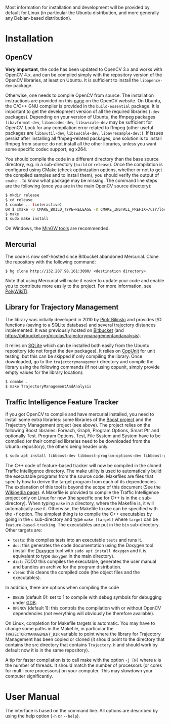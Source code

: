 Most information for installation and development will be provided by default for Linux (in particular the Ubuntu distribution, and more generally any Debian-based distribution). 

# Installation
## OpenCV
**Very important**, the code has been updated to OpenCV 3.x and works with OpenCV 4.x, and can be compiled simply with the repository version of the OpenCV libraries, at least on Ubuntu. It is sufficient to install the `libopencv-dev` package. 

Otherwise, one needs to compile OpenCV from source. The installation instructions are provided on this [page](http://docs.opencv.org/master/df/d65/tutorial_table_of_content_introduction.html) on the OpenCV website. On Ubuntu, the C/C++ GNU compiler is provided in the `build-essential` package. It is important to get the development version of all the required libraries (`-dev` packages). Depending on your version of Ubuntu, the ffmpeg packages `libavformat-dev`, `libavcodec-dev`, `libswscale-dev` may be sufficient for OpenCV. Look for any compilation error related to ffmpeg (other useful packages are `libavutil-dev`, `libswscale-dev`, `libavresample-dev:`). If issues persist after installing all ffmpeg-related packages, one solution is to install ffmpeg from source: do not install all the other libraries, unless you want some specific codec support, eg x264. 

You should compile the code in a different directory than the base source directory, e.g. in a sub-directory (`build` or `release`). Once the compilation is configured using CMake (check optimization options, whether or not to get the compiled samples and to install them), you should verify the output of `cmake .` to know what package may be missing. The command line steps are the following (once you are in the main OpenCV source directory):

```sh
$ mkdir release
$ cd release
$ ccmake .. (interactive)
OR $ cmake -D CMAKE_BUILD_TYPE=RELEASE -D CMAKE_INSTALL_PREFIX=/usr/local ..
$ make
$ sudo make install
```

On Windows, the [MinGW tools](http://tdm-gcc.tdragon.net/) are recommended. 

## Mercurial
The code is now self-hosted since Bitbucket abandoned Mercurial. Clone the repository with the following command:

```
$ hg clone http://132.207.98.161:3000/ <destination directory>
```

Note that using Mercurial will make it easier to update your code and enable you to contribute more easily to the project. For more information, see [PolyWikiTI](http://www.polymtl.ca/wikitransport/index.php?title=Mercurial).

## Library for Trajectory Management 
The library was initially developed in 2010 by [Piotr Bilinski](http://www.piotr-bilinski.com/) and provides I/O functions (saving to a SQLite database) and several trajectory distances implemented. It was previously hosted on [Bitbucket](https://bitbucket.org/trajectories/trajectorymanagementandanalysis) (and https://bitbucket.org/nicolas/trajectorymanagementandanalysis).

It relies on [SQLite](https://www.sqlite.org) which can be installed both easily from the Ubuntu repository (do not forget the dev packages). It relies on [CppUnit](http://apps.sourceforge.net/mediawiki/cppunit/) for unit testing, but this can be skipped if only compiling the library. Once downloaded, go to the `trajectorymanagement` directory and compile the library using the following commands (if not using cppunit, simply provide empty values for the library location):

```sh
$ ccmake .
$ make TrajectoryManagementAndAnalysis
```

## Traffic Intelligence Feature Tracker
If you got OpenCV to compile and have mercurial installed, you need to install some extra libraries: some libraries of the [Boost project](https://www.boost.org) and the Trajectory Management project (see above). The project relies on the following Boost libraries: Foreach, Graph, Program Options, Smart Ptr and optionally Test. Program Options, Test, File System and System have to be compiled (or their compiled libraries need to be downloaded from the Ubuntu repository), the others being header only.

```sh
$ sudo apt install libboost-dev libboost-program-options-dev libboost-graph-dev libboost-filesystem-dev libboost-system-dev
```

The C++ code of feature-based tracker will now be compiled in the cloned Traffic Intelligence directory. The make utility is used to automatically build the executable programs from the source code. Makefiles are files that specify how to derive the target program from each of its dependencies. The explanation of this tool is beyond the scope of this document (See the [Wikipedia page](http://en.wikipedia.org/wiki/Make_(software))). A Makefile is provided to compile the Traffic Intelligence project only on Linux for now (the specific one for C++ is in the `c` sub-directory). When typing `make` in a directory, where the Makefile is, it will automatically use it. Otherwise, the Makefile to use can be specified with the `-f` option. The simplest thing is to compile the C++ executables by going in the `c` sub-directory and type `make [target]` where `target` can be `feature-based-tracking`. The executables are put in the `bin` sub-directory. Other targets are: 

* `tests`: this compiles tests into an executable `tests` and runs it.
* `doc`: this generates the code documentation using the Doxygen tool (install the [Doxygen](https://www.doxygen.org) tool with `sudo apt install doxygen` and it is equivalent to type `doxygen` in the main directory).
* `dist`: _TODO_ this compiles the executable, generates the user manual and bundles an archive for the program distribution. 
* `clean`: this cleans the compiled code (the object files and the executables). 

In addition, there are options when compiling the code

* `DEBUG` (default 0): set to 1 to compile with debug symbols for debugging under [GDB](https://www.gnu.org/software/gdb/).
* `OPENCV` (default 1): this controls the compilation with or without OpenCV dependencies (not everything will obviously be therefore available).

On Linux, completion for Makefile targets is automatic. You may have to change some paths in the Makefile, in particular the `TRAJECTORYMANAGEMENT_DIR` variable to point where the library for Trajectory Management has been copied or cloned (it should point to the directory that contains the src directory that contains `Trajectory.h` and should work by default now it is in the same repository).

A tip for faster compilation is to call make with the option `-j [N]` where `N` is the number of threads. It should match the number of processors (or cores for multi-core processors) on your computer. This may slowdown your computer significantly. 

# User Manual
The interface is based on the command line. All options are described by using the help option (`-h` or `--help`).
